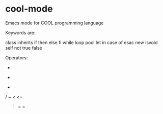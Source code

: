 cool-mode
=========

Emacs mode for COOL programming language


Keywords are:

class
inherits
if
then
else
fi
while
loop
pool
let
in
case
of
esac
new
isvoid
self
not
true
false

Operators:

+
-
*
/
~
<
<=
>
>=
=

